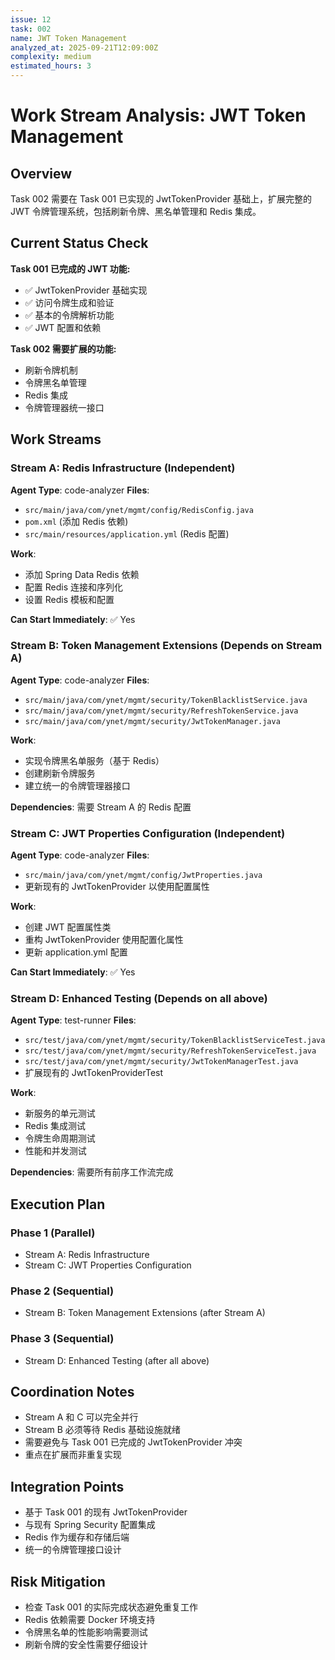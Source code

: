 ```yaml
---
issue: 12
task: 002
name: JWT Token Management
analyzed_at: 2025-09-21T12:09:00Z
complexity: medium
estimated_hours: 3
---
```


# Work Stream Analysis: JWT Token Management

## Overview
Task 002 需要在 Task 001 已实现的 JwtTokenProvider 基础上，扩展完整的 JWT 令牌管理系统，包括刷新令牌、黑名单管理和 Redis 集成。

## Current Status Check
**Task 001 已完成的 JWT 功能:**
- ✅ JwtTokenProvider 基础实现
- ✅ 访问令牌生成和验证
- ✅ 基本的令牌解析功能
- ✅ JWT 配置和依赖

**Task 002 需要扩展的功能:**
- 刷新令牌机制
- 令牌黑名单管理
- Redis 集成
- 令牌管理器统一接口

## Work Streams

### Stream A: Redis Infrastructure (Independent)
**Agent Type**: code-analyzer
**Files**:
- `src/main/java/com/ynet/mgmt/config/RedisConfig.java`
- `pom.xml` (添加 Redis 依赖)
- `src/main/resources/application.yml` (Redis 配置)

**Work**:
- 添加 Spring Data Redis 依赖
- 配置 Redis 连接和序列化
- 设置 Redis 模板和配置

**Can Start Immediately**: ✅ Yes

### Stream B: Token Management Extensions (Depends on Stream A)
**Agent Type**: code-analyzer
**Files**:
- `src/main/java/com/ynet/mgmt/security/TokenBlacklistService.java`
- `src/main/java/com/ynet/mgmt/security/RefreshTokenService.java`
- `src/main/java/com/ynet/mgmt/security/JwtTokenManager.java`

**Work**:
- 实现令牌黑名单服务（基于 Redis）
- 创建刷新令牌服务
- 建立统一的令牌管理器接口

**Dependencies**: 需要 Stream A 的 Redis 配置

### Stream C: JWT Properties Configuration (Independent)
**Agent Type**: code-analyzer
**Files**:
- `src/main/java/com/ynet/mgmt/config/JwtProperties.java`
- 更新现有的 JwtTokenProvider 以使用配置属性

**Work**:
- 创建 JWT 配置属性类
- 重构 JwtTokenProvider 使用配置化属性
- 更新 application.yml 配置

**Can Start Immediately**: ✅ Yes

### Stream D: Enhanced Testing (Depends on all above)
**Agent Type**: test-runner
**Files**:
- `src/test/java/com/ynet/mgmt/security/TokenBlacklistServiceTest.java`
- `src/test/java/com/ynet/mgmt/security/RefreshTokenServiceTest.java`
- `src/test/java/com/ynet/mgmt/security/JwtTokenManagerTest.java`
- 扩展现有的 JwtTokenProviderTest

**Work**:
- 新服务的单元测试
- Redis 集成测试
- 令牌生命周期测试
- 性能和并发测试

**Dependencies**: 需要所有前序工作流完成

## Execution Plan

### Phase 1 (Parallel)
- Stream A: Redis Infrastructure
- Stream C: JWT Properties Configuration

### Phase 2 (Sequential)
- Stream B: Token Management Extensions (after Stream A)

### Phase 3 (Sequential)
- Stream D: Enhanced Testing (after all above)

## Coordination Notes

- Stream A 和 C 可以完全并行
- Stream B 必须等待 Redis 基础设施就绪
- 需要避免与 Task 001 已完成的 JwtTokenProvider 冲突
- 重点在扩展而非重复实现

## Integration Points

- 基于 Task 001 的现有 JwtTokenProvider
- 与现有 Spring Security 配置集成
- Redis 作为缓存和存储后端
- 统一的令牌管理接口设计

## Risk Mitigation

- 检查 Task 001 的实际完成状态避免重复工作
- Redis 依赖需要 Docker 环境支持
- 令牌黑名单的性能影响需要测试
- 刷新令牌的安全性需要仔细设计